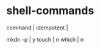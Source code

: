 # shell-commands

command       | idempotent |

mkdir -p      | y
touch         | n
which         | n
